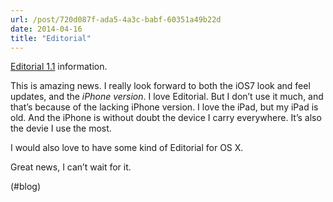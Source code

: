 ```yaml
---
url: /post/720d087f-ada5-4a3c-babf-60351a49b22d
date: 2014-04-16
title: "Editorial"
---
```


[Editorial 1.1][1] information.



This is amazing news. I really look forward to both the iOS7 look and feel updates, and the _iPhone version_. I love Editorial. But I don&#8217;t use it much, and that&#8217;s because of the lacking iPhone version. I love the iPad, but my iPad is old. And the iPhone is without doubt the device I carry everywhere. It&#8217;s also the devie I use the most.



I would also love to have some kind of Editorial for OS X.



Great news, I can&#8217;t wait for it.



(#blog)



 [1]: http://omz-forums.appspot.com/editorial/post/5900430768865280